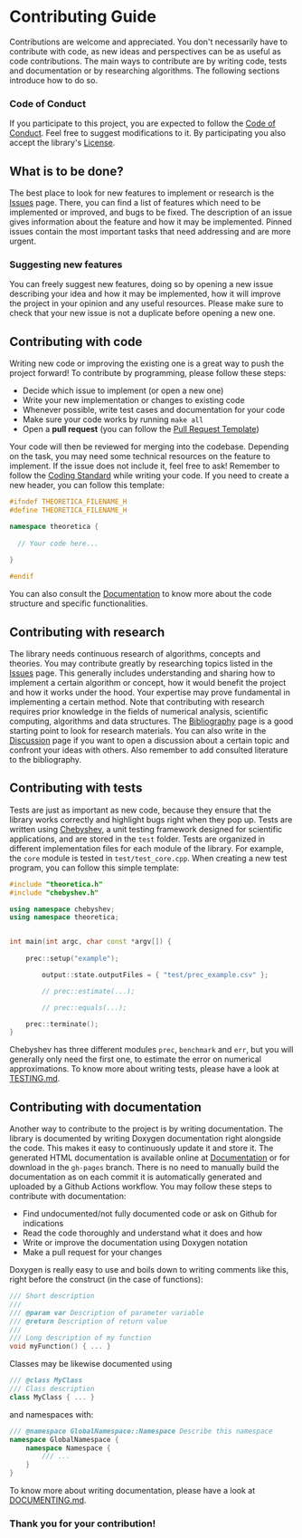 # Contributing Guide
Contributions are welcome and appreciated. You don't necessarily have to contribute with code, as new ideas and perspectives can be as useful as code contributions. The main ways to contribute are by writing code, tests and documentation or by researching algorithms. The following sections introduce how to do so.

### Code of Conduct
If you participate to this project, you are expected to follow the [Code of Conduct](https://github.com/chaotic-society/theoretica/blob/master/CODE_OF_CONDUCT.md).
Feel free to suggest modifications to it. By participating you also accept the library's [License](https://github.com/chaotic-society/theoretica/blob/master/LICENSE).

## What is to be done?
The best place to look for new features to implement or research is the [Issues](https://github.com/chaotic-society/theoretica/issues) page.
There, you can find a list of features which need to be implemented or improved, and bugs to be fixed. The description of an issue gives information about the feature and how it may be implemented. Pinned issues contain the most important tasks that need addressing and are more urgent. 

### Suggesting new features
You can freely suggest new features, doing so by opening a new issue describing your idea and how it may be implemented, how it will improve the project in your opinion and any useful resources. Please make sure to check that your new issue is not a duplicate before opening a new one.

## Contributing with code

Writing new code or improving the existing one is a great way to push the project forward! To contribute by programming, please follow these steps:
- Decide which issue to implement (or open a new one)
- Write your new implementation or changes to existing code
- Whenever possible, write test cases and documentation for your code
- Make sure your code works by running `make all`
- Open a **pull request** (you can follow the [Pull Request Template](https://github.com/chaotic-society/theoretica/blob/master/.github/PULL_REQUEST_TEMPLATE.md))

Your code will then be reviewed for merging into the codebase. Depending on the task, you may need some technical resources on the feature to implement. If the issue does not include it, feel free to ask! Remember to follow the [Coding Standard](https://github.com/chaotic-society/theoretica/blob/master/CODING_STANDARD.md) while writing your code. If you need to create a new header, you can follow this template:

```cpp
#ifndef THEORETICA_FILENAME_H
#define THEORETICA_FILENAME_H

namespace theoretica {
  
  // Your code here...
  
}

#endif
```
You can also consult the [Documentation](https://chaotic-society.github.io/theoretica) to know more about the code structure and specific functionalities.

## Contributing with research

The library needs continuous research of algorithms, concepts and theories. You may contribute greatly by researching topics listed in the [Issues](https://github.com/chaotic-society/theoretica/issues) page. This generally includes understanding and sharing how to implement a certain algorithm or concept, how it would benefit the project and how it works under the hood. Your expertise may prove fundamental in implementing a certain method. Note that contributing with research requires prior knowledge in the fields of numerical analysis, scientific computing, algorithms and data structures. The [Bibliography](https://github.com/chaotic-society/theoretica/blob/master/BIBLIOGRAPHY.md) page is a good starting point to look for research materials. You can also write in the [Discussion](https://github.com/chaotic-society/theoretica/discussions) page if you want to open a discussion about a certain topic and confront your ideas with others. Also remember to add consulted literature to the bibliography.

## Contributing with tests

Tests are just as important as new code, because they ensure that the library works correctly and highlight bugs right when they pop up. Tests are written using [Chebyshev](https://github.com/chaotic-society/chebyshev), a unit testing framework designed for scientific applications, and are stored in the `test` folder. Tests are organized in different implementation files for each module of the library. For example, the `core` module is tested in `test/test_core.cpp`. When creating a new test program, you can follow this simple template:

```cpp
#include "theoretica.h"
#include "chebyshev.h"

using namespace chebyshev;
using namespace theoretica;


int main(int argc, char const *argv[]) {
	
	prec::setup("example");

		output::state.outputFiles = { "test/prec_example.csv" };

		// prec::estimate(...);

		// prec::equals(...);

	prec::terminate();
}
```

Chebyshev has three different modules `prec`, `benchmark` and `err`, but you will generally only need the first one, to estimate the error on numerical approximations. To know more about writing tests, please have a look at [TESTING.md](https://github.com/chaotic-society/theoretica/blob/master/TESTING.md).

## Contributing with documentation

Another way to contribute to the project is by writing documentation. The library is documented by writing Doxygen documentation right alongside the code. This makes it easy to continuously update it and store it. The generated HTML documentation is available online at [Documentation](https://chaotic-society.github.io/theoretica) or for download in the `gh-pages` branch. There is no need to manually build the documentation as on each commit it is automatically generated and uploaded by a Github Actions workflow. You may follow these steps to contribute with documentation:

- Find undocumented/not fully documented code or ask on Github for indications
- Read the code thoroughly and understand what it does and how
- Write or improve the documentation using Doxygen notation
- Make a pull request for your changes

Doxygen is really easy to use and boils down to writing comments like this, right before the construct (in the case of functions):

```cpp
/// Short description
///
/// @param var Description of parameter variable
/// @return Description of return value
///
/// Long description of my function
void myFunction() { ... }
```

Classes may be likewise documented using
```cpp
/// @class MyClass
/// Class description
class MyClass { ... }
```

and namespaces with:

```cpp
/// @namespace GlobalNamespace::Namespace Describe this namespace
namespace GlobalNamespace {
	namespace Namespace {
    	/// ...
    }
}
```

To know more about writing documentation, please have a look at [DOCUMENTING.md](https://github.com/chaotic-society/theoretica/blob/master/DOCUMENTING.md).

### Thank you for your contribution!
